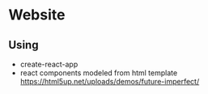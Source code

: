 # Website

## Using
- create-react-app
- react components modeled from html template https://html5up.net/uploads/demos/future-imperfect/